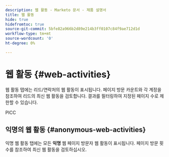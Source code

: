 ```yaml
---
description: 웹 활동 - Marketo 문서 - 제품 설명서
title: 웹 활동
hide: true
hidefromtoc: true
source-git-commit: 5bfe82a966b2d89e214b3ff0107c84f9ae712d1d
workflow-type: tm+mt
source-wordcount: '0'
ht-degree: 0%

---
```


# 웹 활동 {#web-activities}

웹 활동 탭에는 리드/연락처의 웹 활동이 표시됩니다.
페이지 방문 카운트와 각 계정을 참조하여 리드의 최신 웹 활동을 검토합니다. 결과를 필터링하여 지정된 페이지 수로 제한할 수 있습니다.

PICC

## 익명의 웹 활동 {#anonymous-web-activities}

익명 웹 활동 탭에는 모든 **익명** 웹 페이지 방문자 웹 활동이 표시됩니다. 페이지 방문 횟수를 참조하여 최신 웹 활동을 검토하십시오.
